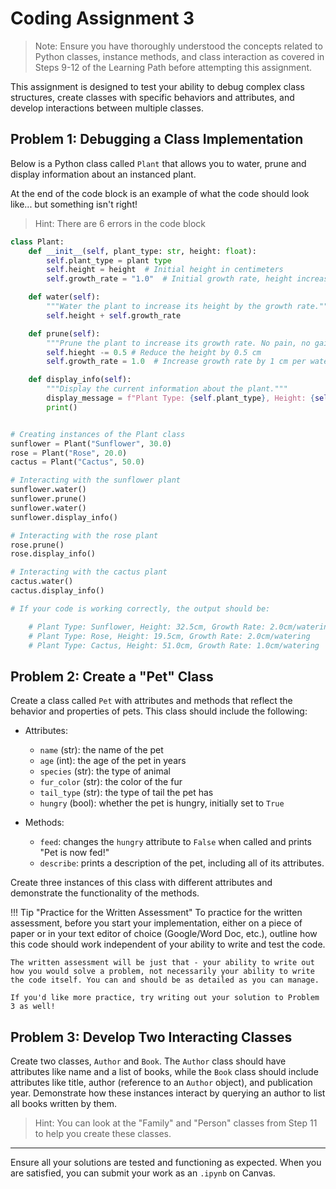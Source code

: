 # Coding Assignment 3

> Note: Ensure you have thoroughly understood the concepts related to Python classes, instance methods, and class interaction as covered in Steps 9-12 of the Learning Path before attempting this assignment.

This assignment is designed to test your ability to debug complex class structures, create classes with specific behaviors and attributes, and develop interactions between multiple classes.

## Problem 1: Debugging a Class Implementation

Below is a Python class called `Plant` that allows you to water, prune and display information about an instanced plant. 

At the end of the code block is an example of what the code should look like... but something isn't right! 

> Hint: There are 6 errors in the code block

```python
class Plant:
    def __init__(self, plant_type: str, height: float):
        self.plant_type = plant type
        self.height = height  # Initial height in centimeters
        self.growth_rate = "1.0"  # Initial growth rate, height increase per watering

    def water(self):
        """Water the plant to increase its height by the growth rate."""
        self.height + self.growth_rate

    def prune(self):
        """Prune the plant to increase its growth rate. No pain, no gain."""
        self.hieght -= 0.5 # Reduce the height by 0.5 cm
        self.growth_rate = 1.0  # Increase growth rate by 1 cm per watering

    def display_info(self):
        """Display the current information about the plant."""
        display_message = f"Plant Type: {self.plant_type}, Height: {self.height}cm, Growth Rate: {self.growth_rate}cm/watering"
        print()


# Creating instances of the Plant class
sunflower = Plant("Sunflower", 30.0)
rose = Plant("Rose", 20.0)
cactus = Plant("Cactus", 50.0)

# Interacting with the sunflower plant
sunflower.water()
sunflower.prune()
sunflower.water()
sunflower.display_info()

# Interacting with the rose plant
rose.prune()
rose.display_info()

# Interacting with the cactus plant
cactus.water()
cactus.display_info()

# If your code is working correctly, the output should be:

    # Plant Type: Sunflower, Height: 32.5cm, Growth Rate: 2.0cm/watering
    # Plant Type: Rose, Height: 19.5cm, Growth Rate: 2.0cm/watering
    # Plant Type: Cactus, Height: 51.0cm, Growth Rate: 1.0cm/watering
```

## Problem 2: Create a "Pet" Class

Create a class called `Pet` with attributes and methods that reflect the behavior and properties of pets. This class should include the following:

- Attributes:
  - `name` (str): the name of the pet
  - `age` (int): the age of the pet in years
  - `species` (str): the type of animal
  - `fur_color` (str): the color of the fur
  - `tail_type` (str): the type of tail the pet has
  - `hungry` (bool): whether the pet is hungry, initially set to `True`

- Methods:
  - `feed`: changes the `hungry` attribute to `False` when called and prints "Pet is now fed!"
  - `describe`: prints a description of the pet, including all of its attributes. 

Create three instances of this class with different attributes and demonstrate the functionality of the methods.

!!! Tip "Practice for the Written Assessment"
    To practice for the written assessment, before you start your implementation, either on a piece of paper or in your text editor of choice (Google/Word Doc, etc.), outline how this code should work independent of your ability to write and test the code. 

    The written assessment will be just that - your ability to write out how you would solve a problem, not necessarily your ability to write the code itself. You can and should be as detailed as you can manage. 

    If you'd like more practice, try writing out your solution to Problem 3 as well!

## Problem 3: Develop Two Interacting Classes

Create two classes, `Author` and `Book`. The `Author` class should have attributes like name and a list of books, while the `Book` class should include attributes like title, author (reference to an `Author` object), and publication year. Demonstrate how these instances interact by querying an author to list all books written by them.

> Hint: You can look at the "Family" and "Person" classes from Step 11 to help you create these classes.

___

Ensure all your solutions are tested and functioning as expected. When you are satisfied, you can submit your work as an `.ipynb` on Canvas.